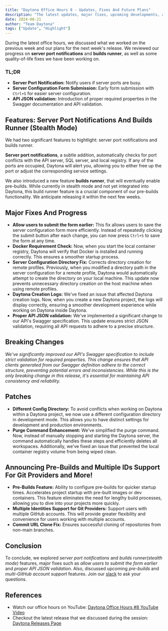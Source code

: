 ```yaml
---
title: "Daytona Office Hours 8 - Updates, Fixes And Future Plans"
description: "The latest updates, major fixes, upcoming developments, and highlights discussed during Daytona Office Hours 8 YouTube video."
date: 2024-08-21
author: "Team Daytona"
tags: ["Update", "Highlight"]
---
```


During the latest office hours, we discussed what we worked on the previous week and our plans for the next week's release. We reviewed our progress on **server port notifications** and **builds runner**, as well as some quality-of-life fixes we have been working on.

### TL;DR

- **Server Port Notification:** Notify users if server ports are busy.
- **Server Configuration Form Submission:** Early form submission with `Ctrl+S` for easier server configuration.
- **API JSON validation:** Introduction of proper required properties in the Swagger documentation and API validation.

## Features: Server Port Notifications And  Builds Runner (Stealth Mode)

We had two significant features to hightlight: server port notifications and builds runner.

**Server port notifications**, a subtle addition, automatically checks for port conflicts with the API server, SQL server, and local registry. If any of the ports are occupied, Daytona will alert you, allowing you to either free up the port or adjust the corresponding service settings.

We also introduced a new feature **builds runner**, that will eventually enable pre-builds. While currently in stealth mode and not yet integrated into Daytona, this build runner feature is a crucial component of our pre-builds functionality. We anticipate releasing it within the next few weeks.

## Major Fixes And Progress

- **Allow users to submit the form earlier:** This fix allows users to save the server configuration form more efficiently. Instead of repeatedly clicking the submit button after each change, you can now press `Ctrl+S` to save the form at any time.
- **Docker Requirement Check:** Now, when you start the local container registry, Daytona will verify that Docker is installed and running correctly. This ensures a smoother startup process.
- **Server Configuration Directory Fix:** Corrects directory creation for remote profiles. Previously, when you modified a directory path in the server configuration for a remote profile, Daytona would automatically attempt to create the directory on your local machine. This update now prevents unnecessary directory creation on the host machine when using remote profiles.
- **Daytona Creation Logs:** We've fixed an issue that affected Daytona creation logs. Now, when you create a new Daytona project, the logs will display correctly, ensuring a smoother development experience while working on Daytona inside Daytona.
- **Proper API JSON validation:** We've implemented a significant change to our API's Swagger specification. This update ensures strict JSON validation, requiring all API requests to adhere to a precise structure.
  
## Breaking Changes

*We've significantly improved our API's Swagger specification to include strict validation for required properties. This change ensures that API clients generated from our Swagger definition adhere to the correct structure, preventing potential errors and inconsistencies. While this is the only breaking change in this release, it's essential for maintaining API consistency and reliability.*

## Patches

- **Different Config Directory:** To avoid conflicts when working on Daytona within a Daytona project, we now use a different configuration directory in development mode. This allows you to have distinct settings for development and production environments.
- **Purge Command Enhancement:** We've simplified the purge command. Now, instead of manually stopping and starting the Daytona server, the command automatically handles these steps and efficiently deletes all workspaces. Additionally, we've fixed an issue that prevented the local container registry volume from being wiped clean.

## Announcing Pre-Builds and Multiple IDs Support For Git Providers and More!

- **Pre-Builds Feature:** Ability to configure pre-builds for quicker startup times. Accelerates project startup with pre-built images or dev containers. This feature eliminates the need for lengthy build processes, allowing you to dive into your projects more quickly.
- **Multiple Identities Support for Git Providers:** Support users with multiple GitHub accounts. This will provide greater flexibility and convenience for users working with multiple accounts.
- **Commit URL Clone Fix:** Ensures successful cloning of repositories from non-main branches.

## Conclusion

To conclude, we explored *server port notifications* and *builds runner(stealth mode)* features, major fixes such as *allow users to submit the form earlier* and *proper API JSON validation*. Also, discussed upcoming *pre-builds* and *multi-GitHub account support* features.  Join our [slack](https://go.daytona.io/slack) to ask your questions.

## References

- Watch our office hours on YouTube: [Daytona Office Hours #8 YouTube Video](https://youtu.be/M0dndoz5UpQ)
- Checkout the latest release that we discussed during the session: [Daytona Releases Page](https://github.com/daytonaio/daytona/releases/tag/v0.25.0)
